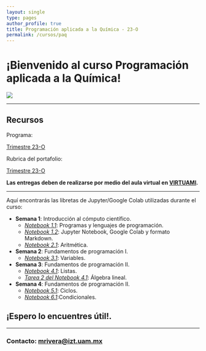 ```yaml
---
layout: single
type: pages
author_profile: true
title: Programación aplicada a la Química - 23-O
permalink: /cursos/paq
---
```


# ¡Bienvenido al curso Programación aplicada a la Química!

![](https://drive.google.com/uc?id=12Ab7Vo_dgdyxe4A3HAoxglBtT6JPaCaH)

---

## Recursos

Programa:

[Trimestre 23-O](/pdfs/Planeacion_PAQ.pdf)

Rubrica del portafolio:

[Trimestre 23-O](/pdfs/rubrica_paq.pdf)


**Las entregas deben de realizarse por medio del aula virtual en [VIRTUAMI](https://virtuami.izt.uam.mx/aulas/avmacca/course/view.php?id=1227).**

---

Aquí encontrarás las libretas de Jupyter/Google Colab utilizadas durante el curso:

* **Semana 1**: Introducción al cómputo científico.
  * *[Notebook 1.1](https://github.com/molecular-mar/molecular-mar.github.io/blob/master/colabs/paq/Sesion1_PAQ.ipynb)*: Programas y lenguajes de programación.
  * *[Notebook 1.2](https://github.com/molecular-mar/molecular-mar.github.io/blob/master/Sesion1_2_PAQ.ipynb)*: Jupyter Notebook, Google Colab y formato Markdown.
  * *[Notebook 2.1](https://github.com/molecular-mar/molecular-mar.github.io/blob/master/Sesion2_1_PAQ.ipynb)*: Aritmética.
* **Semana 2**: Fundamentos de programación I.
  * *[Notebook 3.1](https://github.com/molecular-mar/molecular-mar.github.io/blob/master/Sesion3_1_PAQ.ipynb)*: Variables.
* **Semana 3**: Fundamentos de programación II.
  * *[Notebook 4.1](https://github.com/molecular-mar/molecular-mar.github.io/blob/master/Sesion4_1_PAQ.ipynb)*: Listas.
  * [*Tarea 2 del Notebook 4.1*](/pdfs/TareaExPAQS3.pdf): Álgebra lineal.
* **Semana 4**: Fundamentos de programación II.
  * *[Notebook 5.1](https://github.com/molecular-mar/molecular-mar.github.io/blob/master/Sesion5_1_PAQ.ipynb)*: Ciclos.
  * *[Notebook 6.1](https://github.com/molecular-mar/molecular-mar.github.io/blob/master/Sesion6_1_PAQ.ipynb)*:Condicionales.


## ¡Espero lo encuentres útil!.

---

### Contacto: mrivera@izt.uam.mx
